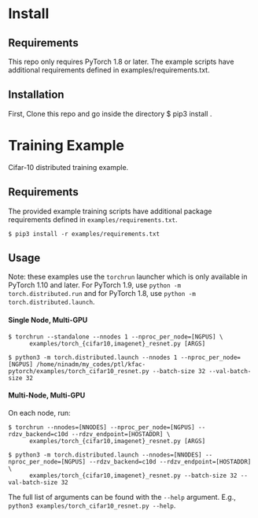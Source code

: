 # Install
## Requirements
This repo only requires PyTorch 1.8 or later. The example scripts have additional requirements defined in examples/requirements.txt.

## Installation
First, Clone this repo and go inside the directory 
$ pip3 install .  

# Training Example

Cifar-10 distributed training example.

## Requirements

The provided example training scripts have additional package requirements defined in `examples/requirements.txt`.

```
$ pip3 install -r examples/requirements.txt
```

## Usage

Note: these examples use the `torchrun` launcher which is only available in PyTorch 1.10 and later.
For PyTorch 1.9, use `python -m torch.distributed.run` and for PyTorch 1.8, use `python -m torch.distributed.launch`.


#### Single Node, Multi-GPU
```
$ torchrun --standalone --nnodes 1 --nproc_per_node=[NGPUS] \
      examples/torch_{cifar10,imagenet}_resnet.py [ARGS]

$ python3 -m torch.distributed.launch --nnodes 1 --nproc_per_node=[NGPUS] /home/ninadm/my_codes/ptl/kfac-pytorch/examples/torch_cifar10_resnet.py --batch-size 32 --val-batch-size 32
```

#### Multi-Node, Multi-GPU
On each node, run:
```
$ torchrun --nnodes=[NNODES] --nproc_per_node=[NGPUS] --rdzv_backend=c10d --rdzv_endpoint=[HOSTADDR] \
      examples/torch_{cifar10,imagenet}_resnet.py [ARGS]
      
$ python3 -m torch.distributed.launch --nnodes=[NNODES] --nproc_per_node=[NGPUS] --rdzv_backend=c10d --rdzv_endpoint=[HOSTADDR] \
      examples/torch_{cifar10,imagenet}_resnet.py --batch-size 32 --val-batch-size 32
```

The full list of arguments can be found with the `--help` argument.
E.g., `python3 examples/torch_cifar10_resnet.py --help`.
